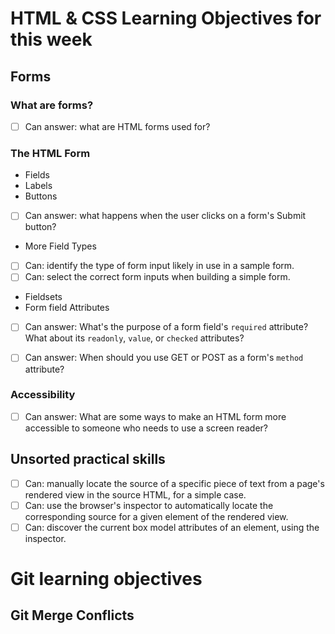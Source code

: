 # HTML & CSS Learning Objectives for this week

## Forms

### What are forms?

- [ ] Can answer: what are HTML forms used for?

### The HTML Form

- Fields
- Labels
- Buttons

* [ ] Can answer: what happens when the user clicks on a form's Submit button?

- More Field Types

* [ ] Can: identify the type of form input likely in use in a sample form.
* [ ] Can: select the correct form inputs when building a simple form.

- Fieldsets
- Form field Attributes

* [ ] Can answer: What's the purpose of a form field's `required` attribute? What about its `readonly`, `value`, or `checked` attributes?

* [ ] Can answer: When should you use GET or POST as a form's `method` attribute?

### Accessibility

- [ ] Can answer: What are some ways to make an HTML form more accessible to someone who needs to use a screen reader?

## Unsorted practical skills

- [ ] Can: manually locate the source of a specific piece of text from a page's rendered view in the source HTML, for a simple case.
- [ ] Can: use the browser's inspector to automatically locate the corresponding source for a given element of the rendered view.
- [ ] Can: discover the current box model attributes of an element, using the inspector.

# Git learning objectives

## Git Merge Conflicts

